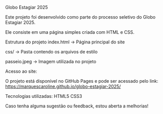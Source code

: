 Globo Estagiar 2025

Este projeto foi desenvolvido como parte do processo seletivo do Globo Estagiar 2025. 

Ele consiste em uma página simples criada com HTML e CSS.

Estrutura do projeto
index.html → Página principal do site

css/ → Pasta contendo os arquivos de estilo

passeio.jpeg → Imagem utilizada no projeto

Acesso ao site:

O projeto está disponível no GitHub Pages e pode ser acessado pelo link:
https://marquescaroline.github.io/globo-estagiar-2025/

Tecnologias utilizadas:
HTML5
CSS3

Caso tenha alguma sugestão ou feedback, estou aberta a melhorias!

